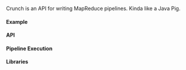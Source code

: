 Crunch is an API for writing MapReduce pipelines. Kinda like a Java Pig. 

#### Example

#### API

#### Pipeline Execution

#### Libraries
